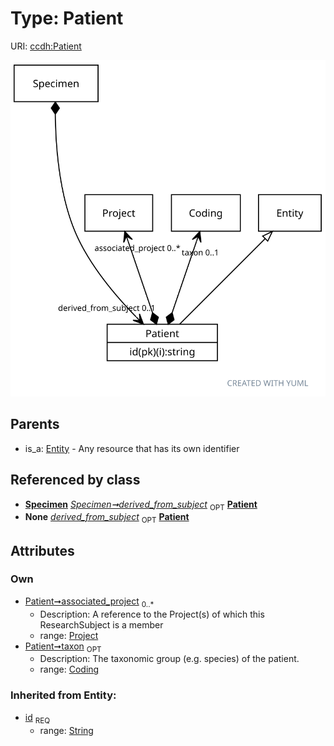 
# Type: Patient




URI: [ccdh:Patient](https://ccdh.example.org/ccdh/Patient)


![img](images/Patient.svg)

## Parents

 *  is_a: [Entity](Entity.md) - Any resource that has its own identifier

## Referenced by class

 *  **[Specimen](Specimen.md)** *[Specimen➞derived_from_subject](Specimen_derived_from_subject.md)*  <sub>OPT</sub>  **[Patient](Patient.md)**
 *  **None** *[derived_from_subject](derived_from_subject.md)*  <sub>OPT</sub>  **[Patient](Patient.md)**

## Attributes


### Own

 * [Patient➞associated_project](Patient_associated_project.md)  <sub>0..*</sub>
    * Description: A reference to the Project(s) of which this ResearchSubject is a member
    * range: [Project](Project.md)
 * [Patient➞taxon](Patient_taxon.md)  <sub>OPT</sub>
    * Description: The taxonomic group (e.g. species) of the patient.
    * range: [Coding](Coding.md)

### Inherited from Entity:

 * [id](id.md)  <sub>REQ</sub>
    * range: [String](types/String.md)
